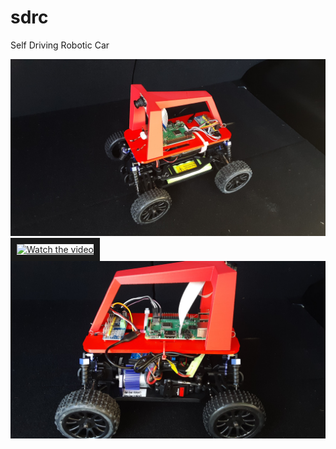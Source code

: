 # sdrc
Self Driving Robotic Car

<img src="./images/sdrc-img.jpg">


<a href="http://www.youtube.com/watch?feature=player_embedded&v=paPWSxHZP8o" target="_blank">
 <img src="http://img.youtube.com/vi/paPWSxHZP8o/mqdefault.jpg" alt="Watch the video" width="240" height="180" border="10" />
</a>

<img src="./images/sdrc-img2.jpg">
